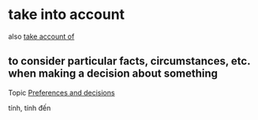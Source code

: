 # take into account

also [take account of]()

## to consider particular facts, circumstances, etc. when making a decision about something

Topic [Preferences and decisions](../vocabulary/topics/preferences-and-decisions.md#preferences--decisions)

tính, tính đến